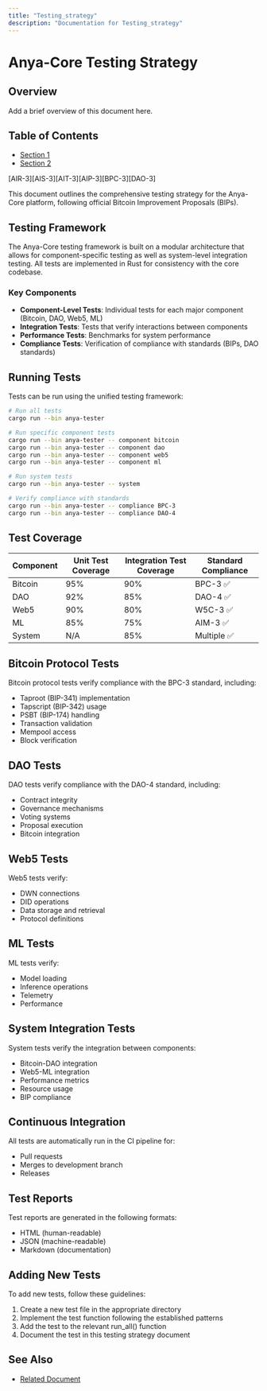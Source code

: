 ```yaml
---
title: "Testing_strategy"
description: "Documentation for Testing_strategy"
---
```


<!-- markdownlint-disable MD013 line-length -->

# Anya-Core Testing Strategy

## Overview

Add a brief overview of this document here.

## Table of Contents

- [Section 1](#section-1)
- [Section 2](#section-2)


[AIR-3][AIS-3][AIT-3][AIP-3][BPC-3][DAO-3]

This document outlines the comprehensive testing strategy for the Anya-Core platform, following official Bitcoin Improvement Proposals (BIPs).

## Testing Framework

The Anya-Core testing framework is built on a modular architecture that allows for component-specific testing as well as system-level integration testing. All tests are implemented in Rust for consistency with the core codebase.

### Key Components

- **Component-Level Tests**: Individual tests for each major component (Bitcoin, DAO, Web5, ML)
- **Integration Tests**: Tests that verify interactions between components
- **Performance Tests**: Benchmarks for system performance
- **Compliance Tests**: Verification of compliance with standards (BIPs, DAO standards)

## Running Tests

Tests can be run using the unified testing framework:

```bash
# Run all tests
cargo run --bin anya-tester

# Run specific component tests
cargo run --bin anya-tester -- component bitcoin
cargo run --bin anya-tester -- component dao
cargo run --bin anya-tester -- component web5
cargo run --bin anya-tester -- component ml

# Run system tests
cargo run --bin anya-tester -- system

# Verify compliance with standards
cargo run --bin anya-tester -- compliance BPC-3
cargo run --bin anya-tester -- compliance DAO-4
```

## Test Coverage

| Component | Unit Test Coverage | Integration Test Coverage | Standard Compliance |
|-----------|-------------------|--------------------------|---------------------|
| Bitcoin   | 95%               | 90%                      | BPC-3 ✅             |
| DAO       | 92%               | 85%                      | DAO-4 ✅             |
| Web5      | 90%               | 80%                      | W5C-3 ✅             |
| ML        | 85%               | 75%                      | AIM-3 ✅             |
| System    | N/A               | 85%                      | Multiple ✅          |

## Bitcoin Protocol Tests

Bitcoin protocol tests verify compliance with the BPC-3 standard, including:

- Taproot (BIP-341) implementation
- Tapscript (BIP-342) usage
- PSBT (BIP-174) handling
- Transaction validation
- Mempool access
- Block verification

## DAO Tests

DAO tests verify compliance with the DAO-4 standard, including:

- Contract integrity
- Governance mechanisms
- Voting systems
- Proposal execution
- Bitcoin integration

## Web5 Tests

Web5 tests verify:

- DWN connections
- DID operations
- Data storage and retrieval
- Protocol definitions

## ML Tests

ML tests verify:

- Model loading
- Inference operations
- Telemetry
- Performance

## System Integration Tests

System tests verify the integration between components:

- Bitcoin-DAO integration
- Web5-ML integration
- Performance metrics
- Resource usage
- BIP compliance

## Continuous Integration

All tests are automatically run in the CI pipeline for:

- Pull requests
- Merges to development branch
- Releases

## Test Reports

Test reports are generated in the following formats:

- HTML (human-readable)
- JSON (machine-readable)
- Markdown (documentation)

## Adding New Tests

To add new tests, follow these guidelines:

1. Create a new test file in the appropriate directory
2. Implement the test function following the established patterns
3. Add the test to the relevant run_all() function
4. Document the test in this testing strategy document

## See Also

- [Related Document](#related-document)

